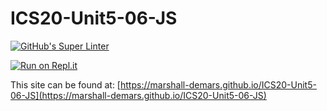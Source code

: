 # ICS20-Unit5-06-JS

[![GitHub's Super Linter](https://github.com/marshall-demars/ICS20-Unit5-06-JS/workflows/GitHub's%20Super%20Linter/badge.svg)](https://github.com/marshall-demars/ICS20-Unit5-06-JS/actions)

[![Run on Repl.it](https://repl.it/badge/github/marshall-demars/ICS20-Unit5-06-JS)](https://repl.it/github/marshall-demars/ICS20-Unit5-06-JS)

This site can be found at: [https://marshall-demars.github.io/ICS20-Unit5-06-JS](https://marshall-demars.github.io/ICS20-Unit5-06-JS)
